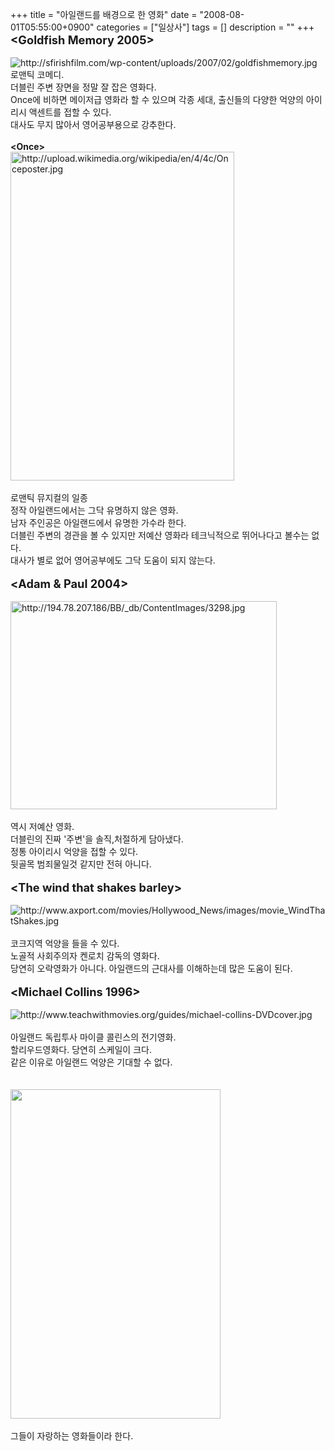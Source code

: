 +++
title = "아일랜드를 배경으로 한 영화"
date = "2008-08-01T05:55:00+0900"
categories = ["일상사"]
tags = []
description = ""
+++
<span class="copyright_entry" style="display:block;" title="아일랜드를 배경으로 한 영화@@**@@http://shed.egloos.com/1790908"></span>
<span style="FONT-WEIGHT: bold"><span style="FONT-SIZE: 130%">&lt;Goldfish Memory 2005&gt;<br></span></span>
<br>
<img alt="http://sfirishfilm.com/wp-content/uploads/2007/02/goldfishmemory.jpg" src="/attachment/1790908_1.jpg">
<br>로맨틱 코메디.
<br>더블린 주변 장면을 정말 잘 잡은 영화다.
<br>Once에 비하면 메이저급 영화라 할 수 있으며 각종 세대, 출신들의 다양한 억양의 아이리시 액센트를 접할 수 있다.
<br>대사도 무지 많아서 영어공부용으로 강추한다.
<br>
<br>
<span style="FONT-WEIGHT: bold">&lt;Once&gt;</span>
<br>
<img style="WIDTH: 358px; HEIGHT: 526px" alt="http://upload.wikimedia.org/wikipedia/en/4/4c/Onceposter.jpg" src="/attachment/1790908_2.jpg">
<br>
<br>로맨틱 뮤지컬의 일종
<br>정작 아일랜드에서는 그닥 유명하지 않은 영화.
<br>남자 주인공은 아일랜드에서 유명한 가수라 한다.
<br>더블린 주변의 경관을 볼 수 있지만 저예산 영화라 테크닉적으로 뛰어나다고 볼수는 없다.
<br>대사가 별로 없어 영어공부에도 그닥 도움이 되지 않는다.
<br>
<br>
<span style="FONT-WEIGHT: bold"><span style="FONT-SIZE: 130%">&lt;Adam &amp; Paul 2004&gt;<br></span></span>
<br>
<img style="WIDTH: 426px; HEIGHT: 333px" alt="http://194.78.207.186/BB/_db/ContentImages/3298.jpg" src="/attachment/1790908_3.jpg">
<br>
<br>역시 저예산 영화.
<br>더블린의 진짜 '주변'을 솔직,처절하게 담아냈다.
<br>정통 아이리시 억양을 접할 수 있다.
<br>뒷골목 범죄물일것 같지만 전혀 아니다.
<br>
<br>
<span style="FONT-WEIGHT: bold"><span style="FONT-SIZE: 130%">&lt;The wind that shakes barley&gt;<br></span></span>
<br>
<img alt="http://www.axport.com/movies/Hollywood_News/images/movie_WindThatShakes.jpg" src="/attachment/1790908_4.jpg">
<br>
<br>코크지역 억양을 들을 수 있다.
<br>노골적 사회주의자 켄로치 감독의 영화다.
<br>당연히 오락영화가 아니다. 아일랜드의 근대사를 이해하는데 많은 도움이 된다.
<br>
<br>
<span style="FONT-WEIGHT: bold"><span style="FONT-SIZE: 130%">&lt;Michael Collins 1996&gt;</span></span>
<br>
<br>
<img alt="http://www.teachwithmovies.org/guides/michael-collins-DVDcover.jpg" src="/attachment/1790908_5.jpg">
<br>
<br>아일랜드 독립투사 마이클 콜린스의 전기영화.
<br>할리우드영화다. 당연히 스케일이 크다. 
<br>같은 이유로 아일랜드 억양은 기대할 수 없다.
<br>
<br>
<br>
<img border="0" onmouseover="this.style.cursor='pointer'" alt="" src="/attachment/1790908_6.jpg" width="336" height="527" onclick="Control.Modal.openDialog(this, event, 'http://pds9.egloos.com/pds/200808/01/82/a0003782_48922861cf890.jpg', 336, 527);">
<br>
<br>그들이 자랑하는 영화들이라 한다. 
<!--
       <rdf:RDF xmlns:rdf="http://www.w3.org/1999/02/22-rdf-syntax-ns#"
		    xmlns:dc="http://purl.org/dc/elements/1.1/"
		    xmlns:trackback="http://madskills.com/public/xml/rss/module/trackback/">
       <rdf:Description
	        rdf:about="http://shed.egloos.com/1790908"
	        dc:identifier="http://shed.egloos.com/1790908"
	        dc:title="아일랜드를 배경으로 한 영화"
	        trackback:ping="http://shed.egloos.com/tb/1790908"/>
       </rdf:RDF>
       -->

<ul></ul>